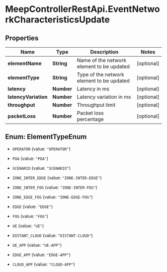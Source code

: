 # MeepControllerRestApi.EventNetworkCharacteristicsUpdate

## Properties
Name | Type | Description | Notes
------------ | ------------- | ------------- | -------------
**elementName** | **String** | Name of the network element to be updated | [optional] 
**elementType** | **String** | Type of the network element to be updated | [optional] 
**latency** | **Number** | Latency in ms | [optional] 
**latencyVariation** | **Number** | Latency variation in ms | [optional] 
**throughput** | **Number** | Throughput limit | [optional] 
**packetLoss** | **Number** | Packet loss percentage | [optional] 


<a name="ElementTypeEnum"></a>
## Enum: ElementTypeEnum


* `OPERATOR` (value: `"OPERATOR"`)

* `POA` (value: `"POA"`)

* `SCENARIO` (value: `"SCENARIO"`)

* `ZONE_INTER_EDGE` (value: `"ZONE-INTER-EDGE"`)

* `ZONE_INTER_FOG` (value: `"ZONE-INTER-FOG"`)

* `ZONE_EDGE_FOG` (value: `"ZONE-EDGE-FOG"`)

* `EDGE` (value: `"EDGE"`)

* `FOG` (value: `"FOG"`)

* `UE` (value: `"UE"`)

* `DISTANT_CLOUD` (value: `"DISTANT-CLOUD"`)

* `UE_APP` (value: `"UE-APP"`)

* `EDGE_APP` (value: `"EDGE-APP"`)

* `CLOUD_APP` (value: `"CLOUD-APP"`)




